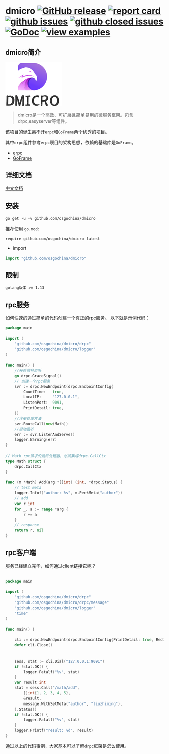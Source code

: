 # dmicro [![GitHub release](https://img.shields.io/github/v/release/osgochina/dmicro.svg?style=flat-square)](https://github.com/osgochina/dmicro/releases) [![report card](https://goreportcard.com/badge/github.com/osgochina/dmicro?style=flat-square)](http://goreportcard.com/report/osgochina/dmicro) [![github issues](https://img.shields.io/github/issues/osgochina/dmicro.svg?style=flat-square)](https://github.com/osgochina/dmicro/issues?q=is%3Aopen+is%3Aissue) [![github closed issues](https://img.shields.io/github/issues-closed-raw/osgochina/dmicro.svg?style=flat-square)](https://github.com/osgochina/dmicro/issues?q=is%3Aissue+is%3Aclosed) [![GoDoc](https://img.shields.io/badge/godoc-reference-blue.svg?style=flat-square)](http://godoc.org/github.com/osgochina/dmicro) [![view examples](https://img.shields.io/badge/learn%20by-examples-00BCD4.svg?style=flat-square)](https://github.com/osgochina/dmicro/tree/main/.examples)
## dmicro简介
<img src="./docs/logo.svg" width="180" height="140" alt="dmicro logo"/>

> dmicro是一个高效、可扩展且简单易用的微服务框架。包含drpc,easyserver等组件。

该项目的诞生离不开`erpc`和`GoFrame`两个优秀的项目。

其中`drpc`组件参考`erpc`项目的架构思想，依赖的基础库是`GoFrame`。

* [erpc](https://gitee.com/henrylee/erpc)
* [GoFrame](https://gitee.com/johng/gf)

## 详细文档

[中文文档]( https://osgochina.gitee.io/dmicro)

## 安装

```html
go get -u -v github.com/osgochina/dmicro
```
推荐使用 `go.mod`:
```
require github.com/osgochina/dmicro latest
```

* import

```go
import "github.com/osgochina/dmicro"
```

## 限制
```shell
golang版本 >= 1.13
```

## rpc服务

如何快速的通过简单的代码创建一个真正的rpc服务。
以下就是示例代码：
```go
package main

import (
	"github.com/osgochina/dmicro/drpc"
	"github.com/osgochina/dmicro/logger"
)

func main() {
	//开启信号监听
	go drpc.GraceSignal()
	// 创建一个rpc服务
	svr := drpc.NewEndpoint(drpc.EndpointConfig{
		CountTime:   true,
		LocalIP:     "127.0.0.1",
		ListenPort:  9091,
		PrintDetail: true,
	})
	//注册处理方法
	svr.RouteCall(new(Math))
	//启动监听
	err := svr.ListenAndServe()
	logger.Warning(err)
}

// Math rpc请求的最终处理器，必须集成drpc.CallCtx
type Math struct {
	drpc.CallCtx
}

func (m *Math) Add(arg *[]int) (int, *drpc.Status) {
	// test meta
	logger.Infof("author: %s", m.PeekMeta("author"))
	// add
	var r int
	for _, a := range *arg {
		r += a
	}
	// response
	return r, nil
}
```

## rpc客户端

服务已经建立完毕，如何通过client链接它呢？

```go

package main

import (
	"github.com/osgochina/dmicro/drpc"
	"github.com/osgochina/dmicro/drpc/message"
	"github.com/osgochina/dmicro/logger"
	"time"
)

func main() {

	cli := drpc.NewEndpoint(drpc.EndpointConfig{PrintDetail: true, RedialTimes: -1, RedialInterval: time.Second})
	defer cli.Close()
	

	sess, stat := cli.Dial("127.0.0.1:9091")
	if !stat.OK() {
		logger.Fatalf("%v", stat)
	}
    var result int
    stat = sess.Call("/math/add",
        []int{1, 2, 3, 4, 5},
        &result,
        message.WithSetMeta("author", "liuzhiming"),
    ).Status()
    if !stat.OK() {
        logger.Fatalf("%v", stat)
    }
    logger.Printf("result: %d", result)
}
```
通过以上的代码事例，大家基本可以了解`drpc`框架是怎么使用。

